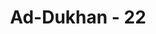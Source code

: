 ---
title: "Ad-Dukhan - 22"
no: 22
arabic_no: ٢٢
ayah: فَدَعَا رَبَّهٗٓ اَنَّ هٰٓؤُلَاۤءِ قَوْمٌ مُّجْرِمُوْنَ 
translation: "Kemudian dia (Musa) berdoa kepada Tuhannya, “Sungguh, mereka ini adalah kaum yang berdosa (segerakanlah azab kepada mereka).”"
tafsir: "Selanjutnya dalam ayat ini Musa berkata kepada Fir'aun dan kaumnya, bahwa dia akan minta perlindungan dari Tuhannya dan Tuhan mereka, Tuhan yang menciptakannya dan yang menciptakan mereka, berlindung dari tindakan jahat yang akan mereka timpakan kepadanya baik berupa perkataan atau perbuatan.\n\nKalau mereka tidak mau menerima apa yang dia serukan kepada mereka, Musa mengharapkan agar mereka itu membiarkannya menimpa kaumnya tanpa membalas sikap mereka itu.\n\nPersoalan antara Musa dan Fir'aun bersama kaumnya berlarut-larut, sekalipun kepada mereka telah diberikan bukti-bukti yang nyata, tetapi mereka tetap saja membangkang. Musa berdoa dan mengadu kepada Allah bahwa mereka itu tetap saja mempersekutukan-Nya dan mendustakan rasul-Nya. Firman Allah:\n\nDan Musa berkata, \"Ya Tuhan kami, Engkau telah memberikan kepada Fir'aun dan para pemuka kaumnya perhiasan dan harta kekayaan dalam kehidupan dunia. Ya Tuhan kami, (akibatnya) mereka menyesatkan (manusia) dari jalan-Mu. Ya Tuhan, binasakanlah harta mereka, dan kuncilah hati mereka, sehingga mereka tidak beriman sampai mereka melihat azab yang pedih.\" (Yunus/10: 88)"
---